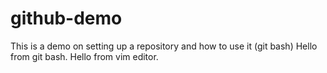 # github-demo
This is a demo on setting up a repository and how to use it (git bash)
Hello from git bash.
Hello from vim editor.
